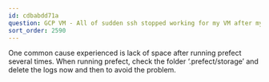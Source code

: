 ```yaml
---
id: cdbabdd71a
question: GCP VM - All of sudden ssh stopped working for my VM after my last restart
sort_order: 2590
---
```


One common cause experienced is lack of space after running prefect several times. When running prefect, check the folder ‘.prefect/storage’ and delete the logs now and then to avoid the problem.


